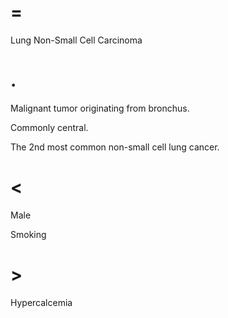 # =

Lung Non-Small Cell Carcinoma

# .

Malignant tumor originating from bronchus.

Commonly central.

The 2nd most common non-small cell lung cancer.

# <

Male

Smoking

# >

Hypercalcemia
